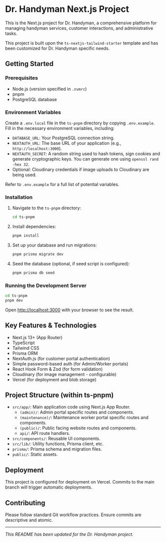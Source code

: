 # Dr. Handyman Next.js Project

This is the Next.js project for Dr. Handyman, a comprehensive platform for managing handyman services, customer interactions, and administrative tasks.

This project is built upon the `ts-nextjs-tailwind-starter` template and has been customized for Dr. Handyman specific needs.

## Getting Started

### Prerequisites

- Node.js (version specified in `.nvmrc`)
- pnpm
- PostgreSQL database

### Environment Variables

Create a `.env.local` file in the `ts-pnpm` directory by copying `.env.example`. Fill in the necessary environment variables, including:

- `DATABASE_URL`: Your PostgreSQL connection string.
- `NEXTAUTH_URL`: The base URL of your application (e.g., `http://localhost:3000`).
- `NEXTAUTH_SECRET`: A random string used to hash tokens, sign cookies and generate cryptographic keys. You can generate one using `openssl rand -hex 32`.
- Optional: Cloudinary credentials if image uploads to Cloudinary are being used.

Refer to `.env.example` for a full list of potential variables.

### Installation

1. Navigate to the `ts-pnpm` directory:
   ```bash
   cd ts-pnpm
   ```
2. Install dependencies:
   ```bash
   pnpm install
   ```
3. Set up your database and run migrations:
   ```bash
   pnpm prisma migrate dev
   ```
4. Seed the database (optional, if seed script is configured):
   ```bash
   pnpm prisma db seed
   ```

### Running the Development Server

```bash
cd ts-pnpm
pnpm dev
```

Open [http://localhost:3000](http://localhost:3000) with your browser to see the result.

## Key Features & Technologies

- Next.js 13+ (App Router)
- TypeScript
- Tailwind CSS
- Prisma ORM
- NextAuth.js (for customer portal authentication)
- Simple password-based auth (for Admin/Worker portals)
- React Hook Form & Zod (for form validation)
- Cloudinary (for image management - configurable)
- Vercel (for deployment and blob storage)

## Project Structure (within ts-pnpm)

- `src/app/`: Main application code using Next.js App Router.
  - `(admin)/`: Admin portal specific routes and components.
  - `(maintenance)/`: Maintenance worker portal specific routes and components.
  - `(public)/`: Public facing website routes and components.
  - `api/`: API route handlers.
- `src/components/`: Reusable UI components.
- `src/lib/`: Utility functions, Prisma client, etc.
- `prisma/`: Prisma schema and migration files.
- `public/`: Static assets.

## Deployment

This project is configured for deployment on Vercel. Commits to the main branch will trigger automatic deployments.

## Contributing

Please follow standard Git workflow practices. Ensure commits are descriptive and atomic.

---

*This README has been updated for the Dr. Handyman project.*
